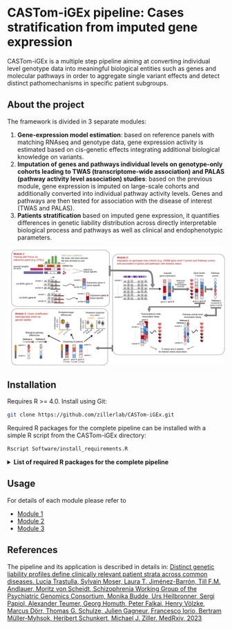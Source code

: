 # CASTom-iGEx pipeline: Cases stratification from imputed gene expression
CASTom-iGEx is a multiple step pipeline aiming at converting individual level genotype data into meaningful biological entities such as genes and molecular pathways in order to aggregate single variant effects and detect distinct pathomechanisms in specific patient subgroups. 

## About the project
The framework is divided in 3 separate modules:
1. **Gene-expression model estimation**: based on reference panels with matching RNAseq and genotype data, gene expression activity is estimated based on cis-genetic effects integrating additional biological knowledge on variants. 
2. **Imputation of genes and pathways individual levels on genotype-only cohorts leading to TWAS (transcriptome-wide association) and PALAS (pathway activity level association) studies**: based on the previous module, gene expression is imputed on large-scale cohorts and additionally converted into individual pathway activity levels. Genes and pathways are then tested for association with the disease of interest (TWAS and PALAS). 
3. **Patients stratification** based on imputed gene expression, it quantifies differences in genetic liability distribution
across directly interpretable biological process and pathways as well as clinical and endophenotypic parameters.

![](./overview.png)

## Installation
Requires R >= 4.0. Install using Git:
```bash
git clone https://github.com/zillerlab/CASTom-iGEx.git
```

Required R packages for the complete pipeline can be installed with a simple R script from the CASTom-iGEx directory:
```bash
Rscript Software/install_requirements.R
```

<details>
<summary><b>List of required R packages for the complete pipeline</b></summary>

- argparse
- bigmemory
- biomaRt
- circlize
- coin
- cowplot
- data.table
- doParallel
- gep2pep
- ggExtra
- ggpubr
- ggrepel
- ggsci
- ggsignif
- glmnet
- GO.db
- gridExtra
- igraph
- lattice
- limma
- lme4
- lmtest
- MASS
- Matrix
- matrixStats
- nloptr
- nnet
- pROC
- pheatmap
- pryr
- qvalue
- RColorBrewer
- rlist
- RNOmni
- rstatix
- SparseM
- sva
- tidyverse
- umap

</details>

## Usage
For details of each module please refer to 
* [Module 1](https://github.com/zillerlab/CASTom-iGEx/tree/master/Software/model_training)
* [Module 2](https://github.com/zillerlab/CASTom-iGEx/tree/master/Software/model_prediction)
* [Module 3](https://github.com/zillerlab/CASTom-iGEx/tree/master/Software/model_clustering)

## References
The pipeline and its application is described in details in:
[Distinct genetic liability profiles define clinically relevant patient strata across common diseases.  Lucia Trastulla, Sylvain Moser, Laura T. Jiménez-Barrón, Till F.M. Andlauer, Moritz von Scheidt, Schizophrenia Working Group of the Psychiatric Genomics Consortium, Monika Budde, Urs Heilbronner, Sergi Papiol, Alexander Teumer, Georg Homuth, Peter Falkai, Henry Völzke, Marcus Dörr, Thomas G. Schulze, Julien Gagneur, Francesco Iorio, Bertram Müller-Myhsok, Heribert Schunkert, Michael J. Ziller. MedRxiv, 2023](https://www.medrxiv.org/content/10.1101/2023.05.10.23289788v1)
